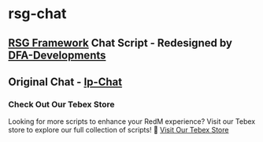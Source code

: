 # rsg-chat
## [RSG Framework](https://github.com/Rexshack-RedM) Chat Script - Redesigned by [DFA-Developments](https://dfadevelopments.tebex.io)

## Original Chat - [Ip-Chat](https://github.com/Rexshack-RedM/ip-chat)



### Check Out Our Tebex Store
Looking for more scripts to enhance your RedM experience? Visit our Tebex store to explore our full collection of scripts!
🔗 [Visit Our Tebex Store](https://dfadevelopments.tebex.io)
